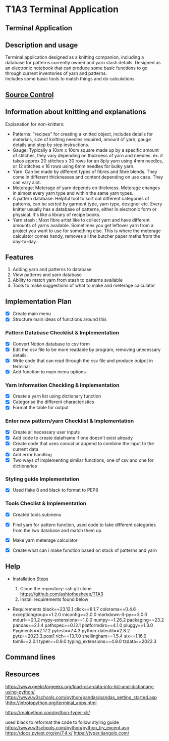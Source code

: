 # T1A3 Terminal Application

Terminal Application
---
## Description and usage

Terminal application designed as a knitting companion, including a database for patterns currently owned and yarn stash details. Designed as an electronic notebook that can produce some basic functions to go through current inventories of yarn and patterns.  
Includes some basic tools to match things and do calculations


## [Source Control](https://github.com/ashtothesheep/T1A3)

## Information about knitting and explanations

Explanation for non-knitters:
- Patterns: "recipes" for creating a knitted object, includes details for materials, size of knitting needles required, amount of yarn, gauge details and step by step instructions. 
- Gauge: Typically a 10xm x 10cm square made up by a specific amount of stitches, they vary depending on thickness of yarn and needles. ex.  it takes approx 20 stitches x 30 rows for an 8ply yarn using 4mm needles, or 12 stitches x 16 rows using 6mm needles for bulky yarn. 
- Yarn: Can be made by different types of fibres and fibre blends. They come in different thicknesses and content depending on use case. They can vary alot. 
- Meterage: Meterage of yarn depends on thickness. Meterage changes in almost every yarn type and within the same yarn types. 
- A pattern database: Helpful tool to sort out different categories of patterns, can be sorted by garment type, yarn type, designer etc. Every knitter usually has a database of patterns, either in electronic form or physical. It's like a library of recipe books. 
- Yarn stash : Most fibre artist like to collect yarn and have different amounts of yarns available. Sometimes you get leftover yarn from a project you want to use for something else. This is where the meterage calculator comes handy, removes all the butcher paper maths from the day-to-day. 


## Features

1. Adding yarn and patterns to database
2. View patterns and yarn database
3. Ability to match yarn from stash to patterns available
4. Tools to make suggestions of what to make and meterage calculator

## Implementation Plan

- [x] Create main menu 
- [x] Structure main ideas of functions around this

### Pattern Database Checklist & Implementation
- [x] Convert Notion database to csv form
- [x] Edit the csv file to be more readable by program, removing unecessary details.
- [x] Write code that can read through the csv file and produce output in terminal
- [x] Add function to main menu options

### Yarn Information Checkling & Implementation
- [x] Create a yarn list using dictionary function
- [x] Categorise the different characteristics
- [x] Format the table for output

### Enter new pattern/yarn Checklist & Implementation
- [x] Create all necessary user inputs
- [x] Add code to create dataframe if one doesn't exist already
- [x] Create code that uses concat or append to combine the input to the current data
- [x] Add error handling
- [x] Two ways of implementing similar functions, one of csv and one for dictionaries

### Styling guide Implementation
- [x] Used flake 8 and black to format to PEP8 

### Tools Checlist & Implementation

- [x] Created tools submenu
- [x] Find yarn for pattern function, used code to take different categories from the two database and match them up
- [x] Make yarn meterage calculator
- [x] Create what can i make function based on stock of patterns and yarn


## Help
 - Installation Steps
    1. Clone the repository:
    ssh
    git clone https://github.com/ashtothesheep/T1A3 
    2. Install requirements found below

 - Requirements
    black==23.12.1
    click==8.1.7
    colorama==0.4.6
    exceptiongroup==1.2.0
    iniconfig==2.0.0
    markdown-it-py==3.0.0
    mdurl==0.1.2
    mypy-extensions==1.0.0
    numpy==1.26.2
    packaging==23.2
    pandas==2.1.4
    pathspec==0.12.1
    platformdirs==4.1.0
    pluggy==1.3.0
    Pygments==2.17.2
    pytest==7.4.3
    python-dateutil==2.8.2
    pytz==2023.3.post1
    rich==13.7.0
    shellingham==1.5.4
    six==1.16.0
    tomli==2.0.1
    typer==0.9.0
    typing_extensions==4.9.0
    tzdata==2023.3



 ## Command lines

 ## Resources
 https://www.geeksforgeeks.org/load-csv-data-into-list-and-dictionary-using-python/
 https://www.w3schools.com/python/pandas/pandas_getting_started.asp
 \http://introtopython.org/terminal_apps.html
 
 https://realpython.com/python-typer-cli/

 used black to reformat the code to follow styling guide
 https://www.w3schools.com/python/python_try_except.asp
 https://docs.pytest.org/en/7.4.x/
 https://typer.tiangolo.com/
